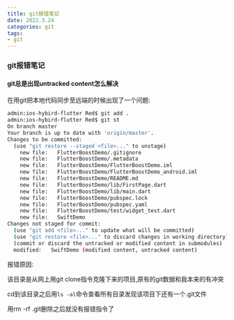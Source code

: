 ```yaml
---
title: git报错笔记
date: 2022.3.24
categories: git
tags: 
- git
---
```


###  git报错笔记
#### git总是出现untracked content怎么解决

在用git把本地代码同步至远端的时候出现了一个问题:
```bash
admin:ios-hybird-flutter Red$ git add .
admin:ios-hybird-flutter Red$ git st
On branch master
Your branch is up to date with 'origin/master'.
Changes to be committed:
  (use "git restore --staged <file>..." to unstage)
    new file:   FlutterBoostDemo/.gitignore
    new file:   FlutterBoostDemo/.metadata
    new file:   FlutterBoostDemo/FlutterBoostDemo.iml
    new file:   FlutterBoostDemo/FlutterBoostDemo_android.iml
    new file:   FlutterBoostDemo/README.md
    new file:   FlutterBoostDemo/lib/FirstPage.dart
    new file:   FlutterBoostDemo/lib/main.dart
    new file:   FlutterBoostDemo/pubspec.lock
    new file:   FlutterBoostDemo/pubspec.yaml
    new file:   FlutterBoostDemo/test/widget_test.dart
    new file:   SwiftDemo
Changes not staged for commit:
  (use "git add <file>..." to update what will be committed)
  (use "git restore <file>..." to discard changes in working directory)
  (commit or discard the untracked or modified content in submodules)
  modified:   SwiftDemo (modified content, untracked content)
```

报错原因:

该目录是从网上用git clone指令克隆下来的项目,原有的git数据和我本来的有冲突

cd到该目录之后用`ls -al`命令查看所有目录发现该项目下还有一个.git文件

用rm -rf .git删除之后就没有报错指令了